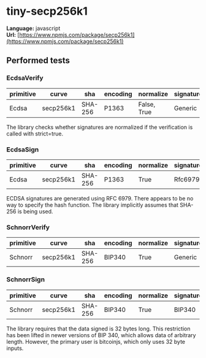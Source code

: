 # tiny-secp256k1

**Language:**
javascript\
**Url:**
[https://www.npmjs.com/package/secp256k1](https://www.npmjs.com/package/secp256k1)

## Performed tests

### EcdsaVerify

| primitive | curve | sha | encoding | normalize | signatureGeneration |
| --- | --- | --- | --- | --- | --- |
| Ecdsa | secp256k1 | SHA-256 | P1363 | False, True | Generic |

The library checks whether signatures are normalized if the verification is called with strict=true.

### EcdsaSign

| primitive | curve | sha | encoding | normalize | signatureGeneration |
| --- | --- | --- | --- | --- | --- |
| Ecdsa | secp256k1 | SHA-256 | P1363 | True | Rfc6979 |

ECDSA signatures are generated using RFC 6979.
There appears to be no way to specify the hash function.
The library implicitly assumes that SHA-256 is being used.

### SchnorrVerify

| primitive | curve | sha | encoding | normalize | signatureGeneration |
| --- | --- | --- | --- | --- | --- |
| Schnorr | secp256k1 | SHA-256 | BIP340 | True | Generic |

### SchnorrSign

| primitive | curve | sha | encoding | normalize | signatureGeneration |
| --- | --- | --- | --- | --- | --- |
| Schnorr | secp256k1 | SHA-256 | BIP340 | True | BIP340 |

The library requires that the data signed is 32 bytes long.
This restriction has been lifted in newer versions of BIP 340, which allows data of arbitrary length.
However, the primary user is bitcoinjs, which only uses 32 byte inputs.
